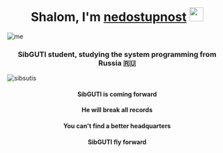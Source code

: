 <h1 align="center">Shalom, I'm <a href="https://github.com/nedostupnost" target="_blank">nedostupnost</a>
<img src="https://github.com/blackcater/blackcater/raw/main/images/Hi.gif" height="32"/></h1>

![me](https://github.com/nedostupnost/nedostupnost/blob/main/assets/videoplayback.gif?raw=true)

<h3 align="center">SibGUTI student, studying the system programming from Russia 🇷🇺</h3>

![sibsutis](https://github.com/nedostupnost/nedostupnost/blob/main/assets/logo_sibguti_.jpg?raw=true)

<h4 align="center">SibGUTI is coming forward <h4>
<h4 align="center">He will break all records<h4>
<h4 align="center">You can't find a better headquarters<h4>
<h4 align="center">SibGUTI fly forward<h4>
